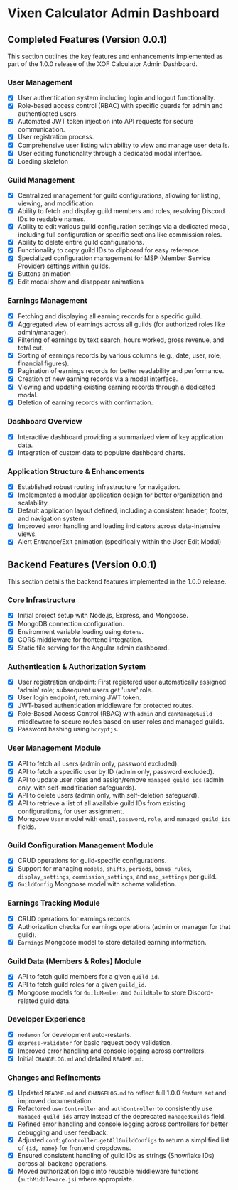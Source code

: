 # Vixen Calculator Admin Dashboard

## Completed Features (Version 0.0.1)

This section outlines the key features and enhancements implemented as part of the 1.0.0 release of the XOF Calculator Admin Dashboard.

### User Management

*   [x] User authentication system including login and logout functionality.
*   [x] Role-based access control (RBAC) with specific guards for admin and authenticated users.
*   [x] Automated JWT token injection into API requests for secure communication.
*   [x] User registration process.
*   [x] Comprehensive user listing with ability to view and manage user details.
*   [x] User editing functionality through a dedicated modal interface.
*   [x] Loading skeleton

### Guild Management

*   [x] Centralized management for guild configurations, allowing for listing, viewing, and modification.
*   [x] Ability to fetch and display guild members and roles, resolving Discord IDs to readable names.
*   [x] Ability to edit various guild configuration settings via a dedicated modal, including full configuration or specific sections like commission roles.
*   [x] Ability to delete entire guild configurations.
*   [x] Functionality to copy guild IDs to clipboard for easy reference.
*   [x] Specialized configuration management for MSP (Member Service Provider) settings within guilds.
*   [x] Buttons animation
*   [x] Edit modal show and disappear animations

### Earnings Management

*   [x] Fetching and displaying all earning records for a specific guild.
*   [x] Aggregated view of earnings across all guilds (for authorized roles like admin/manager).
*   [x] Filtering of earnings by text search, hours worked, gross revenue, and total cut.
*   [x] Sorting of earnings records by various columns (e.g., date, user, role, financial figures).
*   [x] Pagination of earnings records for better readability and performance.
*   [x] Creation of new earning records via a modal interface.
*   [x] Viewing and updating existing earning records through a dedicated modal.
*   [x] Deletion of earning records with confirmation.

### Dashboard Overview

*   [x] Interactive dashboard providing a summarized view of key application data.
*   [x] Integration of custom data to populate dashboard charts.

### Application Structure & Enhancements

*   [x] Established robust routing infrastructure for navigation.
*   [x] Implemented a modular application design for better organization and scalability.
*   [x] Default application layout defined, including a consistent header, footer, and navigation system.
*   [x] Improved error handling and loading indicators across data-intensive views.
*   [x] Alert Entrance/Exit animation (specifically within the User Edit Modal)

## Backend Features (Version 0.0.1)

This section details the backend features implemented in the 1.0.0 release.

### Core Infrastructure

*   [x] Initial project setup with Node.js, Express, and Mongoose.
*   [x] MongoDB connection configuration.
*   [x] Environment variable loading using `dotenv`.
*   [x] CORS middleware for frontend integration.
*   [x] Static file serving for the Angular admin dashboard.

### Authentication & Authorization System

*   [x] User registration endpoint: First registered user automatically assigned 'admin' role; subsequent users get 'user' role.
*   [x] User login endpoint, returning JWT token.
*   [x] JWT-based authentication middleware for protected routes.
*   [x] Role-Based Access Control (RBAC) with `admin` and `canManageGuild` middleware to secure routes based on user roles and managed guilds.
*   [x] Password hashing using `bcryptjs`.

### User Management Module

*   [x] API to fetch all users (admin only, password excluded).
*   [x] API to fetch a specific user by ID (admin only, password excluded).
*   [x] API to update user roles and assign/remove `managed_guild_ids` (admin only, with self-modification safeguards).
*   [x] API to delete users (admin only, with self-deletion safeguard).
*   [x] API to retrieve a list of all available guild IDs from existing configurations, for user assignment.
*   [x] Mongoose `User` model with `email`, `password`, `role`, and `managed_guild_ids` fields.

### Guild Configuration Management Module

*   [x] CRUD operations for guild-specific configurations.
*   [x] Support for managing `models`, `shifts`, `periods`, `bonus_rules`, `display_settings`, `commission_settings`, and `msp_settings` per guild.
*   [x] `GuildConfig` Mongoose model with schema validation.

### Earnings Tracking Module

*   [x] CRUD operations for earnings records.
*   [x] Authorization checks for earnings operations (admin or manager for that guild).
*   [x] `Earnings` Mongoose model to store detailed earning information.

### Guild Data (Members & Roles) Module

*   [x] API to fetch guild members for a given `guild_id`.
*   [x] API to fetch guild roles for a given `guild_id`.
*   [x] Mongoose models for `GuildMember` and `GuildRole` to store Discord-related guild data.

### Developer Experience

*   [x] `nodemon` for development auto-restarts.
*   [x] `express-validator` for basic request body validation.
*   [x] Improved error handling and console logging across controllers.
*   [x] Initial `CHANGELOG.md` and detailed `README.md`.

### Changes and Refinements

*   [x] Updated `README.md` and `CHANGELOG.md` to reflect full 1.0.0 feature set and improved documentation.
*   [x] Refactored `userController` and `authController` to consistently use `managed_guild_ids` array instead of the deprecated `managedGuilds` field.
*   [x] Refined error handling and console logging across controllers for better debugging and user feedback.
*   [x] Adjusted `configController.getAllGuildConfigs` to return a simplified list of `{id, name}` for frontend dropdowns.
*   [x] Ensured consistent handling of guild IDs as strings (Snowflake IDs) across all backend operations.
*   [x] Moved authorization logic into reusable middleware functions (`authMiddleware.js`) where appropriate.
